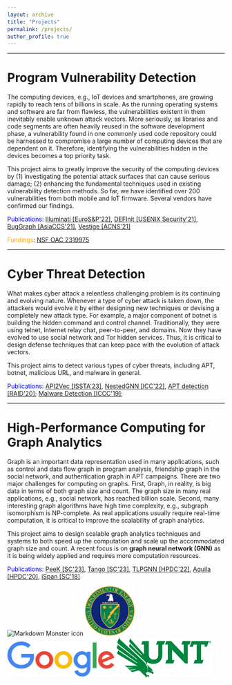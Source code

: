 ```yaml
---
layout: archive
title: "Projects"
permalink: /projects/
author_profile: true
---
```

---------------------------------

Program Vulnerability Detection
===============================
The computing devices, e.g., IoT devices and smartphones, are growing rapidly to reach tens of billions in scale. As the running operating systems and software are far from flawless, the vulnerabilities existent in them inevitably enable unknown attack vectors. More seriously, as libraries and code segments are often heavily reused in the software development phase, a vulnerability found in one commonly used code repository could be harnessed to compromise a large number of computing devices that are dependent on it. Therefore, identifying the vulnerabilities hidden in the devices becomes a top priority task.

This project aims to greatly improve the security of the computing devices by
(1) investigating the potential attack surfaces that can cause serious damage;
(2) enhancing the fundamental techniques used in existing vulnerability detection methods.
So far, we have identified over 200 vulnerabilities from both mobile and IoT firmware. Several vendors have confirmed our findings.

<span style="color:blue">Publications</span>: [Illuminati [EuroS&P'22]](../files/22_EuroSP_Illuminati.pdf), [DEFInit [USENIX Security'21]](https://www.usenix.org/conference/usenixsecurity21/presentation/ji), [BugGraph [AsiaCCS'21]](../files/21_AsiaCCS_BugGraph.pdf), [Vestige [ACNS'21]](../files/21_ACNS_Vestige.pdf)

<span style="color:orange">Fundings</span>: [NSF OAC 2319975](https://www.nsf.gov/awardsearch/showAward?AWD_ID=2319975&HistoricalAwards=false)

---------------------------------

Cyber Threat Detection
========================
What makes cyber attack a relentless challenging problem is its continuing and evolving nature. Whenever a type of cyber attack is taken down, the attackers would evolve it by either designing new techniques or devising a completely new attack type. For example, a major component of botnet is building the hidden command and control channel. Traditionally, they were using telnet, Internet relay chat, peer-to-peer, and domains. Now they have evolved to use social network and Tor hidden services. Thus, it is critical to design defense techniques that can keep pace with the evolution of attack vectors.

This project aims to detect various types of cyber threats, including APT, botnet, malicious URL, and malware in general.

<span style="color:blue">Publications</span>: [API2Vec [ISSTA'23]](.), [NestedGNN [ICC'22]](.), [APT detection [RAID'20]](../files/20_RAID_lateral_movement.pdf); [Malware Detection [ICCC'19]](../files/19_ICCC_malware_adversary.pdf);

---------------------------------

High-Performance Computing for Graph Analytics
==============================================

Graph is an important data representation used in many applications, such as control and data flow graph in program analysis, friendship graph in the social network, and authentication graph in APT campaigns. There are two major challenges for computing on graphs. First, Graph, in reality, is big data in terms of both graph size and count. The graph size in many real applications, e.g., social network, has reached billion scale. Second, many interesting graph algorithms have high time complexity, e.g., subgraph isomorphism is NP-complete. As real applications usually require real-time computation, it is critical to improve the scalability of graph analytics.

This project aims to design scalable graph analytics techniques and systems to both speed up the computation and scale up the accommodated graph size and count. A recent focus is on <strong> graph neural network (GNN)</strong> as it is being widely applied and requires more computation resources.

<span style="color:blue">Publications</span>: [PeeK [SC'23]](.), [Tango [SC'23]](.), [TLPGNN [HPDC'22]](../files/22_hpdc_TLPGNN.pdf), [Aquila [HPDC'20]](../files/20_HPDC_Aquila.pdf), [iSpan [SC'18]](../files/18_SC_iSpan.pdf)


<img src="../images/NSF_logo.png"
     alt="Markdown Monster icon"
     width="150"
     />
<img src="../images/DOE_logo.png"
     alt="Markdown Monster icon"
     width="115"
     />
<img src="../images/google_logo.png"
     alt="Markdown Monster icon"
     width="250"
     />
<img src="../images/unt_logo.png"
     alt="Markdown Monster icon"
     width="220"
     />


